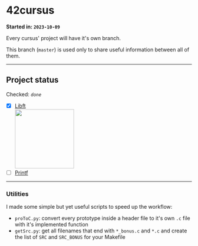 # 42cursus

**Started in: `2023-10-09`**

Every cursus' project will have it's own branch.

This branch (`master`) is used only to share useful information between all of them.

---

## Project status

Checked: *`done`*

- [x] [Libft<br><img src="https://github.com/Sandoramix/42cursus/assets/70036883/94a9fac7-a6a1-43b8-b80f-f20e3f65c8bf" style="height: 160px;object-fit: scale-down;">](https://github.com/Sandoramix/42cursus/tree/libft)
- [ ] [Printf](https://github.com/Sandoramix/42cursus/tree/printf)

---

### Utilities

I made some simple but yet useful scripts to speed up the workflow:

- `proToC.py`: convert every prototype inside a header file to it's own `.c` file with it's implemented function
- `getSrc.py`: get all filenames that end with `*_bonus.c` and `*.c` and create the list of `SRC` and `SRC_BONUS` for your Makefile
